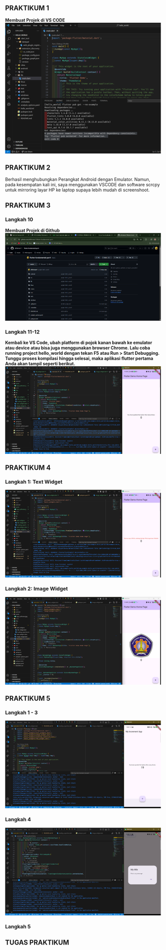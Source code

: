 ## PRAKTIKUM 1
**Membuat Projek di VS CODE**
<img src="img/prak1_langkah4.png">

## PRAKTIKUM 2
Berhasil menghubungkan Perangkat Android dengan Emulator. Namun, pada kesempatan kali ini, saya menggunakan VSCODE dan software scrcpy untuk mirroring layar HP ke laptop supaya lebih mudah di screenshoot.

## PRAKTIKUM 3

### Langkah 10
**Membuat Projek di Github**
<img src="img/prak3_langkah10.png">

### Langkah 11-12
**Kembali ke VS Code, ubah platform di pojok kanan bawah ke emulator atau device atau bisa juga menggunakan browser Chrome. Lalu coba running project hello_world dengan tekan F5 atau Run > Start Debugging. Tunggu proses kompilasi hingga selesai, maka aplikasi flutter pertama Anda akan tampil seperti berikut.**
<img src="img/prak3_langkah11.png">

## PRAKTIKUM 4
### Langkah 1: Text Widget
<img src="img/prak4_langkah1.png">

### Langkah 2: Image Widget
<img src="img/prak4_langkah2.png">

## PRAKTIKUM 5
### Langkah 1 - 3 
<img src="img/prak5_langkah3.png">

### Langkah 4 
<img src="img/prak5_langkah4.png">

### Langkah 5

## TUGAS PRAKTIKUM